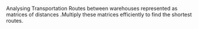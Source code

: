 Analysing Transportation Routes between warehouses represented as matrices of distances .Multiply these matrices efficiently to find the shortest routes.
